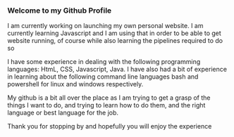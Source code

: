### Welcome to my Github Profile

I am currently working on launching my own personal website.
I am currently learning Javascript and I am using that in order to be able to get website running, of course while also learning the pipelines required to do so

I have some experience in dealing with the following programming languages: HtmL, CSS, Javascript, Java. I have also had a bit of experience in learning about the following command line languages bash and powershell for linux and windows respectively.

My github is a bit all over the place as I am trying to get a grasp of the things I want to do, and trying to learn how to do them, and the right language or best language for the job.

Thank you for stopping by and hopefully you will enjoy the experience



<!--
Here are some ideas to get you started:

- 👯 I’m looking to collaborate on ...
- 🤔 I’m looking for help with ...
- 💬 Ask me about ...
- 📫 How to reach me: ...
- ⚡ Fun fact: ...
-->
